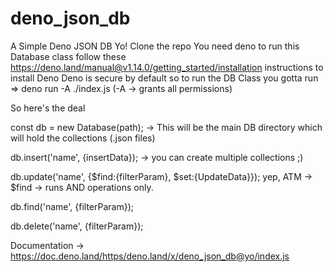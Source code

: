 # deno_json_db

A Simple Deno JSON DB
Yo!
Clone the repo
You need deno to run this Database class 
follow these https://deno.land/manual@v1.14.0/getting_started/installation instructions to install Deno
Deno is secure by default so to run the DB Class
you gotta run => deno run -A ./index.js (-A -> grants all permissions)

So here's the deal 

const db = new Database(path); -> This will be the main DB directory which will hold the collections (.json files)

db.insert('name', {insertData}); -> you can create multiple collections ;)

db.update('name', {$find:{filterParam}, $set:{UpdateData}}); yep, ATM -> $find -> runs AND operations only.

db.find('name', {filterParam});

db.delete('name', {filterParam});

Documentation -> https://doc.deno.land/https/deno.land/x/deno_json_db@yo/index.js
